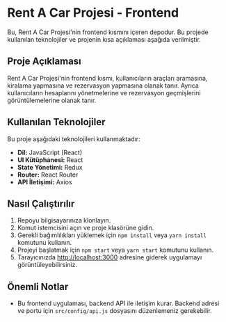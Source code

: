 # Rent A Car Projesi - Frontend

Bu, Rent A Car Projesi'nin frontend kısmını içeren depodur. Bu projede kullanılan teknolojiler ve projenin kısa açıklaması aşağıda verilmiştir.

## Proje Açıklaması

Rent A Car Projesi'nin frontend kısmı, kullanıcıların araçları aramasına, kiralama yapmasına ve rezervasyon yapmasına olanak tanır. Ayrıca kullanıcıların hesaplarını yönetmelerine ve rezervasyon geçmişlerini görüntülemelerine olanak tanır.

## Kullanılan Teknolojiler

Bu proje aşağıdaki teknolojileri kullanmaktadır:
- **Dil:** JavaScript (React)
- **UI Kütüphanesi:** React
- **State Yönetimi:** Redux
- **Router:** React Router
- **API İletişimi:** Axios

## Nasıl Çalıştırılır

1. Repoyu bilgisayarınıza klonlayın.
2. Komut istemcisini açın ve proje klasörüne gidin.
3. Gerekli bağımlılıkları yüklemek için `npm install` veya `yarn install` komutunu kullanın.
4. Projeyi başlatmak için `npm start` veya `yarn start` komutunu kullanın.
5. Tarayıcınızda [http://localhost:3000](http://localhost:3000) adresine giderek uygulamayı görüntüleyebilirsiniz.

## Önemli Notlar

- Bu frontend uygulaması, backend API ile iletişim kurar. Backend adresi ve portu için `src/config/api.js` dosyasını düzenlemeniz gerekebilir.
